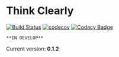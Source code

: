 # Think Clearly

[![Build Status](https://api.travis-ci.org/proshik/thinkclearly.svg?branch=master)](https://travis-ci.org/proshik/thinkclearly)
[![codecov](https://codecov.io/gh/proshik/thinkclearly/branch/master/graph/badge.svg)](https://codecov.io/gh/proshik/thinkclearly)
[![Codacy Badge](https://api.codacy.com/project/badge/Grade/5388b8e12edb4d24b600691ce2eb0bab)](https://www.codacy.com/app/proxoraleksandrovich/thinkclearly?utm_source=github.com&amp;utm_medium=referral&amp;utm_content=proshik/thinkclearly&amp;utm_campaign=Badge_Grade)

```
**IN DEVELOP**
```

Current version: **0.1.2**
